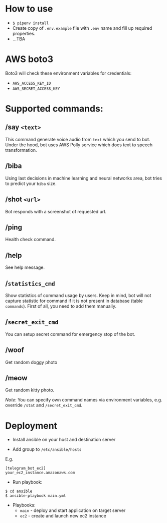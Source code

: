 # How to use

* `$ pipenv install`
* Create copy of `.env.example` file with `.env` name and fill up required properties.
* ...TBA

# AWS boto3

Boto3 will check these environment variables for credentials:

- `AWS_ACCESS_KEY_ID`
- `AWS_SECRET_ACCESS_KEY`

# Supported commands:

## /say `<text>`

This command generate voice audio from `text` which you send to bot. Under the hood, bot uses AWS Polly service which does text to speech transformation.

## /biba

Using last decisions in machine learning and neural networks area, bot tries to predict your `biba` size.

## /shot `<url>`

Bot responds with a screenshot of requested url.

## /ping

Health check command.

## /help

See help message.

## /`statistics_cmd`

Show statistics of command usage by users. Keep in mind, bot will not capture statistic for command if it is not present in database (table `commands`).
First of all, you need to add them manually.

## /`secret_exit_cmd`

You can setup secret command for emergency stop of the bot.

## /woof

Get random doggy photo

## /meow

Get random kitty photo.


*Note*: You can specify own command names via environment variables, e.g. override `/stat` and `/secret_exit_cmd`.


# Deployment

* Install ansible on your host and destination server

* Add group to `/etc/ansible/hosts`

E.g. 

```
[telegram_bot_ec2]
your_ec2_instance.amazonaws.com
```

* Run playbook:

```
$ cd ansible
$ ansible-playbook main.yml
```

* Playbooks:
    - `main` - deploy and start application on target server
    - `ec2` - create and launch new ec2 instance